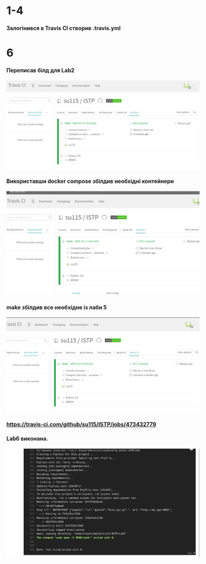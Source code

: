 # 1-4
#### Залогінився в Travis CI створив .travis.yml
# 6
#### Переписав білд для Lab2
![Lab2 travis](img/lab2.png)
#### Використавши docker compose збілдив необхідні контейнери
![Lab4 travis](img/lab4.png)
#### make збілдив все необхідне із лаби 5
![Lab5 travis](img/lab6.png)
#### https://travis-ci.com/github/su115/ISTP/jobs/473432779
#### Lab6 виконана.
![Travis output](img/last.png)
